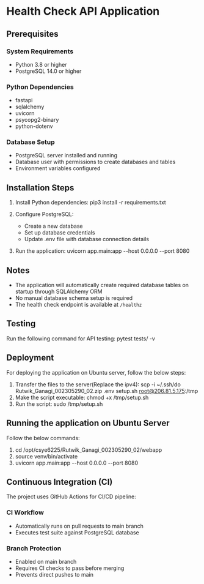 # Health Check API Application

## Prerequisites

### System Requirements
- Python 3.8 or higher
- PostgreSQL 14.0 or higher

### Python Dependencies
- fastapi
- sqlalchemy
- uvicorn
- psycopg2-binary
- python-dotenv


### Database Setup
- PostgreSQL server installed and running
- Database user with permissions to create databases and tables
- Environment variables configured


## Installation Steps

1. Install Python dependencies:
pip3 install -r requirements.txt

2. Configure PostgreSQL:
   - Create a new database
   - Set up database credentials
   - Update .env file with database connection details

3. Run the application:
uvicorn app.main:app --host 0.0.0.0 --port 8080


## Notes
- The application will automatically create required database tables on startup through SQLAlchemy ORM
- No manual database schema setup is required
- The health check endpoint is available at `/healthz`

## Testing
Run the following command for API testing:
pytest tests/ -v

## Deployment
For deploying the application on Ubuntu server, follow the below steps:
1) Transfer the files to the server(Replace the ipv4):
   scp -i ~/.ssh/do Rutwik_Ganagi_002305290_02.zip .env setup.sh root@206.81.5.175:/tmp
2) Make the script executable:
   chmod +x /tmp/setup.sh   
3) Run the script:
   sudo /tmp/setup.sh

## Running the application on Ubuntu Server
Follow the below commands:
1) cd /opt/csye6225/Rutwik_Ganagi_002305290_02/webapp
2) source venv/bin/activate
3) uvicorn app.main:app --host 0.0.0.0 --port 8080

## Continuous Integration (CI)
The project uses GitHub Actions for CI/CD pipeline:

### CI Workflow
- Automatically runs on pull requests to main branch
- Executes test suite against PostgreSQL database

### Branch Protection
- Enabled on main branch
- Requires CI checks to pass before merging
- Prevents direct pushes to main

